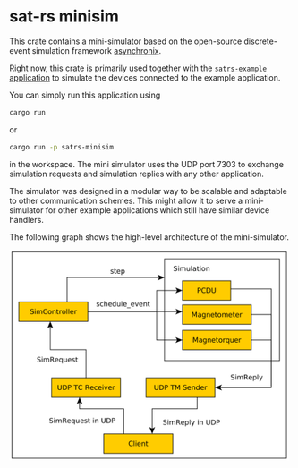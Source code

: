 sat-rs minisim
======

This crate contains a mini-simulator based on the open-source discrete-event simulation framework
[asynchronix](https://github.com/asynchronics/asynchronix).

Right now, this crate is primarily used together with the
[`satrs-example` application](https://egit.irs.uni-stuttgart.de/rust/sat-rs/src/branch/main/satrs-example)
to simulate the devices connected to the example application.

You can simply run this application using

```sh
cargo run
```

or

```sh
cargo run -p satrs-minisim
```

in the workspace. The mini simulator uses the UDP port 7303 to exchange simulation requests and
simulation replies with any other application.

The simulator was designed in a modular way to be scalable and adaptable to other communication
schemes. This might allow it to serve a mini-simulator for other example applications which
still have similar device handlers.

The following graph shows the high-level architecture of the mini-simulator.

<img src="../images/minisim-arch/minisim-arch.png" alt="Mini simulator architecture" width="500" class="center"/>
